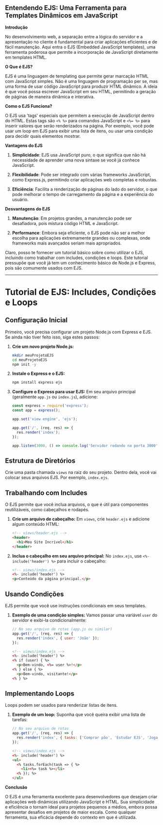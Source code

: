 ## Entendendo EJS: Uma Ferramenta para Templates Dinâmicos em JavaScript

**Introdução**

No desenvolvimento web, a separação entre a lógica do servidor e a apresentação no cliente é fundamental para criar aplicações eficientes e de fácil manutenção. Aqui entra o EJS (Embedded JavaScript templates), uma ferramenta poderosa que permite a incorporação de JavaScript diretamente em templates HTML.

**O Que é EJS?**

EJS é uma linguagem de templating que permite gerar marcação HTML com JavaScript simples. Não é uma linguagem de programação per se, mas uma forma de usar código JavaScript para produzir HTML dinâmico. A ideia é que você possa escrever JavaScript em seu HTML, permitindo a geração de páginas de maneira dinâmica e interativa.

**Como o EJS Funciona?**

O EJS usa 'tags' especiais que permitem a execução de JavaScript dentro do HTML. Estas tags são `<% %>` para comandos JavaScript e `<%= %>` para inserir valores que serão renderizados na página. Por exemplo, você pode usar um loop em EJS para exibir uma lista de itens, ou usar uma condição para decidir quais elementos mostrar.

**Vantagens do EJS**

1. **Simplicidade**: EJS usa JavaScript puro, o que significa que não há necessidade de aprender uma nova sintaxe se você já conhece JavaScript.

2. **Flexibilidade**: Pode ser integrado com várias frameworks JavaScript, como Express.js, permitindo criar aplicações web completas e robustas.

3. **Eficiência**: Facilita a renderização de páginas do lado do servidor, o que pode melhorar o tempo de carregamento da página e a experiência do usuário.

**Desvantagens do EJS**

1. **Manutenção**: Em projetos grandes, a manutenção pode ser desafiadora, pois mistura código HTML e JavaScript.

2. **Performance**: Embora seja eficiente, o EJS pode não ser a melhor escolha para aplicações extremamente grandes ou complexas, onde frameworks mais avançados seriam mais apropriados.

Claro, posso te fornecer um tutorial básico sobre como utilizar o EJS, incluindo como trabalhar com includes, condições e loops. Este tutorial pressupõe que você já tem um conhecimento básico de Node.js e Express, pois são comumente usados com EJS.

---

# Tutorial de EJS: Includes, Condições e Loops

## Configuração Inicial

Primeiro, você precisa configurar um projeto Node.js com Express e EJS. Se ainda não tiver feito isso, siga estes passos:

1. **Crie um novo projeto Node.js:**
   ```bash
   mkdir meuProjetoEJS
   cd meuProjetoEJS
   npm init -y
   ```

2. **Instale o Express e o EJS:**
   ```bash
   npm install express ejs
   ```

3. **Configure o Express para usar EJS:**
   Em seu arquivo principal (geralmente `app.js` ou `index.js`), adicione:
   ```javascript
   const express = require('express');
   const app = express();

   app.set('view engine', 'ejs');

   app.get('/', (req, res) => {
     res.render('index');
   });

   app.listen(3000, () => console.log('Servidor rodando na porta 3000'));
   ```

## Estrutura de Diretórios

Crie uma pasta chamada `views` na raiz do seu projeto. Dentro dela, você vai colocar seus arquivos EJS. Por exemplo, `index.ejs`.

## Trabalhando com Includes

O EJS permite que você inclua arquivos, o que é útil para componentes reutilizáveis, como cabeçalhos e rodapés.

1. **Crie um arquivo de cabeçalho:**
   Em `views`, crie `header.ejs` e adicione algum conteúdo HTML:

   ```html
   <!-- views/header.ejs -->
   <header>
     <h1>Meu Site Incrível</h1>
   </header>
   ```

2. **Inclua o cabeçalho em seu arquivo principal:**
   No `index.ejs`, use `<%- include('header') %>` para incluir o cabeçalho:

   ```html
   <!-- views/index.ejs -->
   <%- include('header') %>
   <p>Conteúdo da página principal.</p>
   ```

## Usando Condições

EJS permite que você use instruções condicionais em seus templates.

1. **Exemplo de uma condição simples:**
   Vamos passar uma variável `user` do servidor e exibi-la condicionalmente:

   ```javascript
   // No seu arquivo de rotas (app.js ou similar)
   app.get('/', (req, res) => {
     res.render('index', { user: 'João' });
   });
   ```

   ```html
   <!-- views/index.ejs -->
   <%- include('header') %>
   <% if (user) { %>
     <p>Bem-vindo, <%= user %>!</p>
   <% } else { %>
     <p>Bem-vindo, visitante!</p>
   <% } %>
   ```

## Implementando Loops

Loops podem ser usados para renderizar listas de itens.

1. **Exemplo de um loop:**
   Suponha que você queira exibir uma lista de tarefas:

   ```javascript
   // No seu arquivo de rotas
   app.get('/', (req, res) => {
     res.render('index', { tasks: ['Comprar pão', 'Estudar EJS', 'Jogar videogame'] });
   });
   ```

   ```html
   <!-- views/index.ejs -->
   <%- include('header') %>
   <ul>
     <% tasks.forEach(task => { %>
       <li><%= task %></li>
     <% }); %>
   </ul>
   ```


**Conclusão**

O EJS é uma ferramenta excelente para desenvolvedores que desejam criar aplicações web dinâmicas utilizando JavaScript e HTML. Sua simplicidade e eficiência o tornam ideal para projetos pequenos a médios, embora possa apresentar desafios em projetos de maior escala. Como qualquer ferramenta, sua eficácia depende do contexto em que é utilizada.

